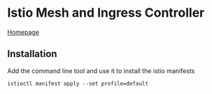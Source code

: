 # Istio Mesh and Ingress Controller

[Homepage](https://istio.io/)

## Installation

Add the command line tool and use it to install the istio manifests

``` shell
istioctl manifest apply --set profile=default
```
